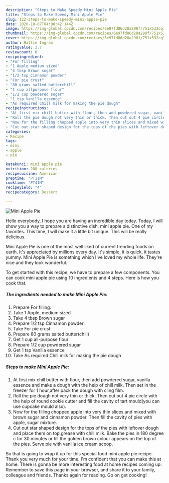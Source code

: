 ```yaml
---
description: "Steps to Make Speedy Mini Apple Pie"
title: "Steps to Make Speedy Mini Apple Pie"
slug: 122-steps-to-make-speedy-mini-apple-pie
date: 2020-10-07T04:08:42.144Z
image: https://img-global.cpcdn.com/recipes/6e97fd86d28a298f/751x532cq70/mini-apple-pie-recipe-main-photo.jpg
thumbnail: https://img-global.cpcdn.com/recipes/6e97fd86d28a298f/751x532cq70/mini-apple-pie-recipe-main-photo.jpg
cover: https://img-global.cpcdn.com/recipes/6e97fd86d28a298f/751x532cq70/mini-apple-pie-recipe-main-photo.jpg
author: Hattie Ingram
ratingvalue: 3.7
reviewcount: 6
recipeingredient:
- "For filling"
- "1 Apple medium sized"
- "4 tbsp Brown sugar"
- "1/2 tsp Cinnamon powder"
- "For pie crust"
- "80 grams salted butterchill"
- "1 cup allpurpose flour"
- "1/2 cup powdered sugar"
- "1 tsp Vanilla essence"
- "As required Chill milk for making the pie dough"
recipeinstructions:
- "At first mix chill butter with flour, then add powdered sugar, vanilla essence and make a dough with the help of chill milk. Then set in the freezer for 1 hour,after pack the dough with cling film."
- "Roll the pie dough not very thin or thick. Then cut out 4 pie circle with the help of round cookie cutter and fill the cavity of tart mould(you can use cupcake mould also)."
- "Now for the filling chopped apple into very thin slices and mixed with brown sugar and cinnamon powder. Then fill the cavity of pies with apple, sugar mixture."
- "Cut out star shaped design for the tops of the pies with leftover dough and place them on top,grease with chill milk. Bake the pies in 180 degree c for 30 minutes or till the golden brown colour appears on the top of the pies. Serve pie with vanilla ice cream scoop."
categories:
- Recipe
tags:
- mini
- apple
- pie

katakunci: mini apple pie 
nutrition: 288 calories
recipecuisine: American
preptime: "PT11M"
cooktime: "PT41M"
recipeyield: "4"
recipecategory: Dessert

---
```



![Mini Apple Pie](https://img-global.cpcdn.com/recipes/6e97fd86d28a298f/751x532cq70/mini-apple-pie-recipe-main-photo.jpg)

Hello everybody, I hope you are having an incredible day today. Today, I will show you a way to prepare a distinctive dish, mini apple pie. One of my favorites. This time, I will make it a little bit unique. This will be really delicious.



Mini Apple Pie is one of the most well liked of current trending foods on earth. It's appreciated by millions every day. It's simple, it is quick, it tastes yummy. Mini Apple Pie is something which I've loved my whole life. They're nice and they look wonderful.


To get started with this recipe, we have to prepare a few components. You can cook mini apple pie using 10 ingredients and 4 steps. Here is how you cook that.

<!--inarticleads1-->

##### The ingredients needed to make Mini Apple Pie:

1. Prepare For filling:
1. Take 1 Apple, medium sized
1. Take 4 tbsp Brown sugar
1. Prepare 1/2 tsp Cinnamon powder
1. Take For pie crust:
1. Prepare 80 grams salted butter(chill)
1. Get 1 cup all-purpose flour
1. Prepare 1/2 cup powdered sugar
1. Get 1 tsp Vanilla essence
1. Take As required Chill milk for making the pie dough




<!--inarticleads2-->

##### Steps to make Mini Apple Pie:

1. At first mix chill butter with flour, then add powdered sugar, vanilla essence and make a dough with the help of chill milk. Then set in the freezer for 1 hour,after pack the dough with cling film.
1. Roll the pie dough not very thin or thick. Then cut out 4 pie circle with the help of round cookie cutter and fill the cavity of tart mould(you can use cupcake mould also).
1. Now for the filling chopped apple into very thin slices and mixed with brown sugar and cinnamon powder. Then fill the cavity of pies with apple, sugar mixture.
1. Cut out star shaped design for the tops of the pies with leftover dough and place them on top,grease with chill milk. Bake the pies in 180 degree c for 30 minutes or till the golden brown colour appears on the top of the pies. Serve pie with vanilla ice cream scoop.




So that is going to wrap it up for this special food mini apple pie recipe. Thank you very much for your time. I'm confident that you can make this at home. There is gonna be more interesting food at home recipes coming up. Remember to save this page in your browser, and share it to your family, colleague and friends. Thanks again for reading. Go on get cooking!
